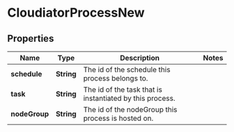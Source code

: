 
# CloudiatorProcessNew

## Properties
Name | Type | Description | Notes
------------ | ------------- | ------------- | -------------
**schedule** | **String** | The id of the schedule this process belongs to. | 
**task** | **String** | The id of the task that is instantiated by this process. | 
**nodeGroup** | **String** | The id of the nodeGroup this process is hosted on. | 



